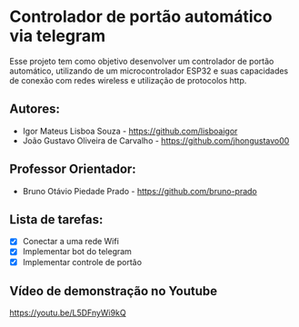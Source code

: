 # Controlador de portão automático via telegram

Esse projeto tem como objetivo desenvolver um controlador de portão automático, utilizando de um microcontrolador ESP32 e suas capacidades de conexão com redes wireless e utilização de protocolos http.

## Autores:
- Igor Mateus Lisboa Souza - https://github.com/lisboaigor
- João Gustavo Oliveira de Carvalho - https://github.com/jhongustavo00

## Professor Orientador: 
- Bruno Otávio Piedade Prado - https://github.com/bruno-prado

## Lista de tarefas:
- [X] Conectar a uma rede Wifi
- [X] Implementar bot do telegram
- [X] Implementar controle de portão 

##  Vídeo de demonstração no Youtube
https://youtu.be/L5DFnyWi9kQ
